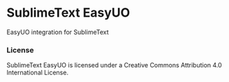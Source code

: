 # SublimeText EasyUO
EasyUO integration for SublimeText



### License
SublimeText EasyUO is licensed under a Creative Commons Attribution 4.0 International License.
